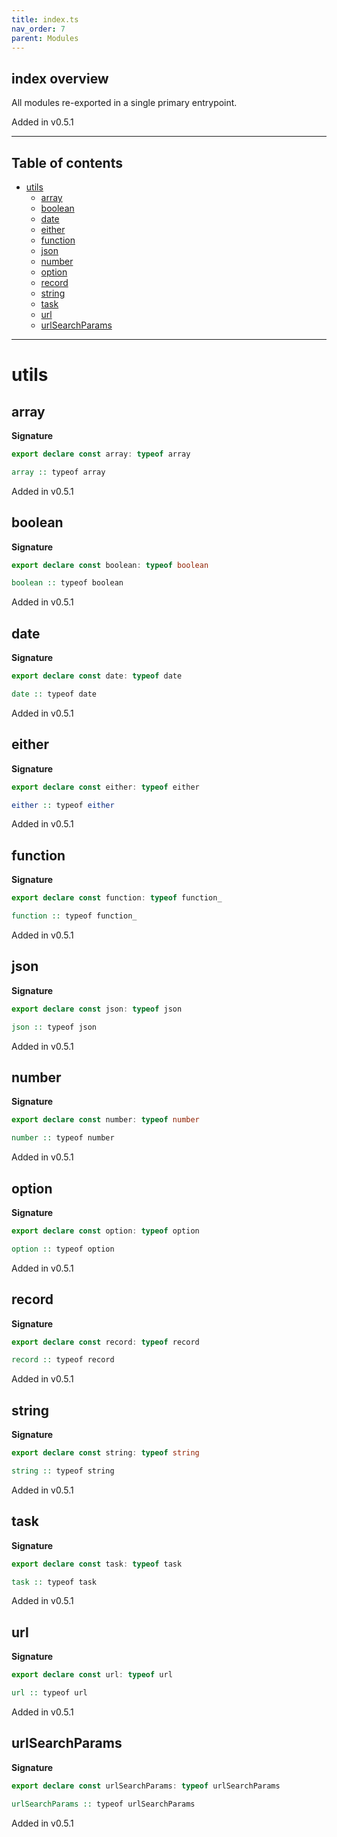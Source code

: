 ```yaml
---
title: index.ts
nav_order: 7
parent: Modules
---
```


## index overview

All modules re-exported in a single primary entrypoint.

Added in v0.5.1

---

<h2 class="text-delta">Table of contents</h2>

- [utils](#utils)
  - [array](#array)
  - [boolean](#boolean)
  - [date](#date)
  - [either](#either)
  - [function](#function)
  - [json](#json)
  - [number](#number)
  - [option](#option)
  - [record](#record)
  - [string](#string)
  - [task](#task)
  - [url](#url)
  - [urlSearchParams](#urlsearchparams)

---

# utils

## array

**Signature**

```ts
export declare const array: typeof array
```

```hs
array :: typeof array
```

Added in v0.5.1

## boolean

**Signature**

```ts
export declare const boolean: typeof boolean
```

```hs
boolean :: typeof boolean
```

Added in v0.5.1

## date

**Signature**

```ts
export declare const date: typeof date
```

```hs
date :: typeof date
```

Added in v0.5.1

## either

**Signature**

```ts
export declare const either: typeof either
```

```hs
either :: typeof either
```

Added in v0.5.1

## function

**Signature**

```ts
export declare const function: typeof function_
```

```hs
function :: typeof function_
```

Added in v0.5.1

## json

**Signature**

```ts
export declare const json: typeof json
```

```hs
json :: typeof json
```

Added in v0.5.1

## number

**Signature**

```ts
export declare const number: typeof number
```

```hs
number :: typeof number
```

Added in v0.5.1

## option

**Signature**

```ts
export declare const option: typeof option
```

```hs
option :: typeof option
```

Added in v0.5.1

## record

**Signature**

```ts
export declare const record: typeof record
```

```hs
record :: typeof record
```

Added in v0.5.1

## string

**Signature**

```ts
export declare const string: typeof string
```

```hs
string :: typeof string
```

Added in v0.5.1

## task

**Signature**

```ts
export declare const task: typeof task
```

```hs
task :: typeof task
```

Added in v0.5.1

## url

**Signature**

```ts
export declare const url: typeof url
```

```hs
url :: typeof url
```

Added in v0.5.1

## urlSearchParams

**Signature**

```ts
export declare const urlSearchParams: typeof urlSearchParams
```

```hs
urlSearchParams :: typeof urlSearchParams
```

Added in v0.5.1

